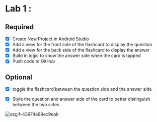 # Lab 1 : 

## Required
- [x] Create New Project in Android Studio
- [x] Add a view for the front side of the flashcard to display the question
- [x] Add a view for the back side of the flashcard to display the answer
- [x] Build in logic to show the answer side when the card is tapped
- [x] Push code to GitHub

## Optional
- [x] toggle the flashcard between the question side and the answer side
- [x] Style the question and answer side of the card to better distinguish between the two sides


![ezgif-43974a69ec9eab](https://github.com/user-attachments/assets/11be4c7f-0e04-4f45-abe2-e0725e82d782)




